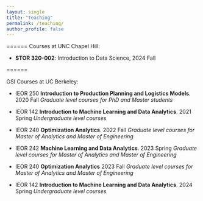 ```yaml
---
layout: single
title: "Teaching"
permalink: /teaching/
author_profile: false
---
```



======
Courses at UNC Chapel Hill:

* **STOR 320-002**: Introduction to Data Science, 2024 Fall 

======

GSI Courses at UC Berkeley:

* IEOR 250 **Introduction to Production Planning and Logistics Models**. 2020 Fall
	_Graduate level courses for PhD and Master students_ 

* IEOR 142 **Introduction to Machine Learning and Data Analytics**. 2021 Spring 
	_Undergraduate level courses_ 


* IEOR 240 **Optimization Analytics**. 2022 Fall
	_Graduate level courses for Master of Analytics and Master of Engineering_ 



* IEOR 242 **Machine Learning and Data Analytics**. 2023 Spring
	_Graduate level courses for Master of Analytics and Master of Engineering_ 


* IEOR 240 **Optimization Analytics** 2023 Fall
	_Graduate level courses for Master of Analytics and Master of Engineering_ 

* IEOR 142 **Introduction to Machine Learning and Data Analytics**. 2024 Spring 
	_Undergraduate level courses_ 
